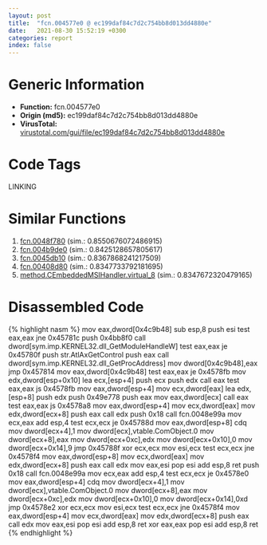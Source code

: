 ```yaml
---
layout: post
title:  "fcn.004577e0 @ ec199daf84c7d2c754bb8d013dd4880e"
date:   2021-08-30 15:52:19 +0300
categories: report
index: false
---
```


# Generic Information
- **Function:** fcn.004577e0
- **Origin (md5):** ec199daf84c7d2c754bb8d013dd4880e
- **VirusTotal:** [virustotal.com/gui/file/ec199daf84c7d2c754bb8d013dd4880e][virustotal_ref]

# Code Tags
<span class="tag" id="LINKING">LINKING</span>


# Similar Functions

1. [fcn.0048f780][similar_1_ref] (sim.: 0.8550676072486915)
2. [fcn.004b9de0][similar_2_ref] (sim.: 0.8425128657805617)
3. [fcn.0045db10][similar_3_ref] (sim.: 0.8367868241217509)
4. [fcn.00408d80][similar_4_ref] (sim.: 0.8347733792181695)
5. [method.CEmbeddedMSIHandler.virtual\_8][similar_5_ref] (sim.: 0.8347672320479165)


# Disassembled Code

{% highlight nasm %}
mov eax,dword[0x4c9b48]
sub esp,8
push esi
test eax,eax
jne 0x45781c
push 0x4bb8f0
call dword[sym.imp.KERNEL32.dll_GetModuleHandleW]
test eax,eax
je 0x45780f
push str.AtlAxGetControl
push eax
call dword[sym.imp.KERNEL32.dll_GetProcAddress]
mov dword[0x4c9b48],eax
jmp 0x457814
mov eax,dword[0x4c9b48]
test eax,eax
je 0x4578fb
mov edx,dword[esp+0x10]
lea ecx,[esp+4]
push ecx
push edx
call eax
test eax,eax
js 0x4578fb
mov eax,dword[esp+4]
mov ecx,dword[eax]
lea edx,[esp+8]
push edx
push 0x49e778
push eax
mov eax,dword[ecx]
call eax
test eax,eax
js 0x4578a8
mov eax,dword[esp+4]
mov ecx,dword[eax]
mov edx,dword[ecx+8]
push eax
call edx
push 0x18
call fcn.0048e99a
mov ecx,eax
add esp,4
test ecx,ecx
je 0x45788d
mov eax,dword[esp+8]
cdq 
mov dword[ecx+4],1
mov dword[ecx],vtable.ComObject.0
mov dword[ecx+8],eax
mov dword[ecx+0xc],edx
mov dword[ecx+0x10],0
mov dword[ecx+0x14],9
jmp 0x45788f
xor ecx,ecx
mov esi,ecx
test ecx,ecx
jne 0x4578f4
mov eax,dword[esp+8]
mov ecx,dword[eax]
mov edx,dword[ecx+8]
push eax
call edx
mov eax,esi
pop esi
add esp,8
ret 
push 0x18
call fcn.0048e99a
mov ecx,eax
add esp,4
test ecx,ecx
je 0x4578e0
mov eax,dword[esp+4]
cdq 
mov dword[ecx+4],1
mov dword[ecx],vtable.ComObject.0
mov dword[ecx+8],eax
mov dword[ecx+0xc],edx
mov dword[ecx+0x10],0
mov dword[ecx+0x14],0xd
jmp 0x4578e2
xor ecx,ecx
mov esi,ecx
test ecx,ecx
jne 0x4578f4
mov eax,dword[esp+4]
mov ecx,dword[eax]
mov edx,dword[ecx+8]
push eax
call edx
mov eax,esi
pop esi
add esp,8
ret 
xor eax,eax
pop esi
add esp,8
ret 
{% endhighlight %}


[similar_1_ref]: /report/fcn.0048f780@3e981d1767f44f5fe2446a49ffe52f4e
[similar_2_ref]: /report/fcn.004b9de0@1160595edb203a63cb2ca3ce2ff04f47
[similar_3_ref]: /report/fcn.0045db10@289859175c221b107317af7727d26c17
[similar_4_ref]: /report/fcn.00408d80@0aa2d73a5300dff2412388945614b507
[similar_5_ref]: /report/method.CEmbeddedMSIHandler.virtual_8@3b2d901eaca41ce14deca6a48c0c801a
[virustotal_ref]: https://www.virustotal.com/gui/file/ec199daf84c7d2c754bb8d013dd4880e